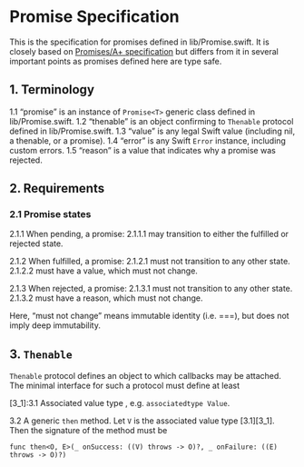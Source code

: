 #  Promise Specification

This is the specification for promises defined in lib/Promise.swift. It is closely based on [Promises/A+ specification](https://promisesaplus.com/) but differs from it in several important points as promises defined here are type safe.

## 1. Terminology

1.1     “promise” is an instance of `Promise<T>` generic class defined in lib/Promise.swift.
1.2     “thenable” is an object confirming to `Thenable` protocol defined in lib/Promise.swift.
1.3     “value” is any legal Swift value (including nil, a thenable, or a promise).
1.4     “error” is any Swift `Error` instance, including custom errors.
1.5     “reason” is a value that indicates why a promise was rejected.

## 2. Requirements

### 2.1 Promise states

2.1.1   When pending, a promise:
        2.1.1.1         may transition to either the fulfilled or rejected state.
    
2.1.2   When fulfilled, a promise:
        2.1.2.1         must not transition to any other state.
        2.1.2.2         must have a value, which must not change.
    
2.1.3   When rejected, a promise:
        2.1.3.1         must not transition to any other state.
        2.1.3.2         must have a reason, which must not change.
    
Here, “must not change” means immutable identity (i.e. ===), but does not imply deep immutability.

## 3. `Thenable`

`Thenable` protocol defines an object to which callbacks may be attached. The minimal interface for such a protocol must define at least

[3_1]:3.1 Associated value type , e.g. `associatedtype Value`.

3.2 A generic `then` method. Let `V` is the associated value type [3.1][3_1]. Then the signature of the method must be

    func then<O, E>(_ onSuccess: ((V) throws -> O)?, _ onFailure: ((E) throws -> O)?)
    




